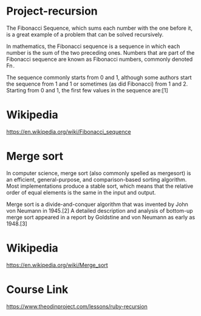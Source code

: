 # Project-recursion

The Fibonacci Sequence, which sums each number with the one before it, is a great example of a problem that can be solved recursively.

In mathematics, the Fibonacci sequence is a sequence in which each number is the sum of the two preceding ones. Numbers that are part of the Fibonacci sequence are known as Fibonacci numbers, commonly denoted Fn .

The sequence commonly starts from 0 and 1, although some authors start the sequence from 1 and 1 or sometimes (as did Fibonacci) from 1 and 2. Starting from 0 and 1, the first few values in the sequence are:[1]

# Wikipedia
https://en.wikipedia.org/wiki/Fibonacci_sequence



# Merge sort

In computer science, merge sort (also commonly spelled as mergesort) is an efficient, general-purpose, and comparison-based sorting algorithm. Most implementations produce a stable sort, which means that the relative order of equal elements is the same in the input and output.

Merge sort is a divide-and-conquer algorithm that was invented by John von Neumann in 1945.[2] A detailed description and analysis of bottom-up merge sort appeared in a report by Goldstine and von Neumann as early as 1948.[3]

# Wikipedia 
https://en.wikipedia.org/wiki/Merge_sort

# Course Link
https://www.theodinproject.com/lessons/ruby-recursion

